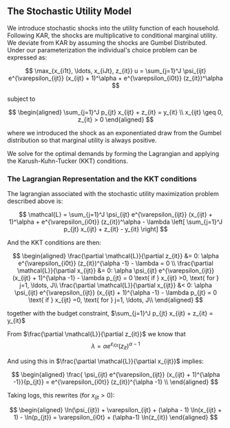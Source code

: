 ## The Stochastic Utility Model

We introduce stochastic shocks into the utility function of each household.
Following KAR, the shocks are multiplicative to conditional marginal utility.
We deviate from KAR by assuming the shocks are Gumbel Distributed.
Under our parameterization the individual's choice problem can be expressed as:

$$
    \max_{x_{i1t}, \ldots, x_{iJt}, z_{it}} u = \sum_{j=1}^J \psi_{ijt} e^{\varepsilon_{ijt}} (x_{ijt} + 1)^\alpha + e^{\varepsilon_{i0t}} (z_{it})^\alpha
$$

subject to

$$
\begin{aligned}
\sum_{j=1}^J p_{jt} x_{ijt} + z_{it} = y_{it} \\
x_{ijt} \geq 0, z_{it} > 0
\end{aligned}
$$

where we introduced the shock as an exponentiated draw from the Gumbel distribution  so that marginal utility is always positive.

We solve for the optimal demands by forming the Lagrangian and applying the Karush-Kuhn-Tucker (KKT) conditions.

### The Lagrangian Representation and the KKT conditions

The lagrangian associated with the stochastic utility maximization problem described above is:

$$
\mathcal{L} = \sum_{j=1}^J \psi_{ijt} e^{\varepsilon_{ijt}} (x_{ijt} + 1)^\alpha + e^{\varepsilon_{i0t}} (z_{it})^\alpha - \lambda \left[ \sum_{j=1}^J p_{jt} x_{ijt} + z_{it} - y_{it} \right]
$$

And the KKT conditions are then:

$$
\begin{aligned}
\frac{\partial \mathcal{L}}{\partial z_{it}} &= 0:
    \alpha e^{\varepsilon_{i0t}} (z_{it})^{\alpha -1} - \lambda = 0 \\
\frac{\partial \mathcal{L}}{\partial x_{ijt}} &= 0:
    \alpha \psi_{ijt} e^{\varepsilon_{ijt}} (x_{ijt} + 1)^{\alpha -1} - \lambda p_{jt} = 0 \text{ if } x_{ijt} >0, \text{ for }  j=1, \ldots, J\\
\frac{\partial \mathcal{L}}{\partial x_{ijt}} &< 0:
    \alpha \psi_{ijt} e^{\varepsilon_{ijt}} (x_{ijt} + 1)^{\alpha -1} - \lambda p_{jt} = 0 \text{ if } x_{ijt} =0, \text{ for }  j=1, \ldots, J\\
\end{aligned}
$$

together with the budget constraint, $\sum_{j=1}^J p_{jt} x_{ijt} + z_{it} = y_{it}$

From $\frac{\partial \mathcal{L}}{\partial z_{it}}$ we know that
$$
\lambda = \alpha e^{\varepsilon_{i0t}} (z_{it})^{\alpha -1}
$$

And using this in $\frac{\partial \mathcal{L}}{\partial x_{ijt}}$ implies:

$$
\begin{aligned}
\frac{ \psi_{ijt} e^{\varepsilon_{ijt}} (x_{ijt} + 1)^{\alpha -1}}{p_{jt}} = e^{\varepsilon_{i0t}} (z_{it})^{\alpha -1} \\
\end{aligned}
$$

Taking logs, this rewrites (for $x_{ijt} >0$):

$$
\begin{aligned}
\ln(\psi_{ijt}) + \varepsilon_{ijt} + (\alpha - 1) \ln(x_{ijt} + 1) - \ln(p_{jt}) =
    \varepsilon_{i0t} + (\alpha-1) \ln(z_{it})
\end{aligned}
$$
